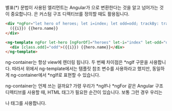 별표(*) 문법이 사용된 엘리먼트는 Angular가 <ng-template>으로 변환한다는 것을 알고 넘어가는 것이 중요합니다. <ng-template>은 커스텀 구조 디렉티브를 정의할 때도 활용됩니다.

```html
<div *ngFor="let hero of heroes; let i=index; let odd=odd; trackBy: trackById" [class.odd]="odd">
  ({{i}}) {{hero.name}}
</div>

<ng-template ngFor let-hero [ngForOf]="heroes" let-i="index" let-odd="odd" [ngForTrackBy]="trackById">
  <div [class.odd]="odd">({{i}}) {{hero.name}}</div>
</ng-template>
```


 ng-container는 항상 view에 렌더링 됩니다.
 두 번째 차이점은 *ngIf 구문을 사용합니다. 따라서 위에서 ng-template에서는 템플릿 참조 변수를 사용하라고 했지만, 동일하게 ng-container에서 *ngIf로 표현할 수 있습니다.
 
 ng-container는 언제 쓰는 걸까요? 가령 우리가 *ngIf나 *ngFor 같은 Angular 구조 디렉티브를 사용할 때, HTML 태그가 필요한 순간이 있습니다. 보통 그런 경우 우리는 <div> 나 <span> 태그를 사용합니다.